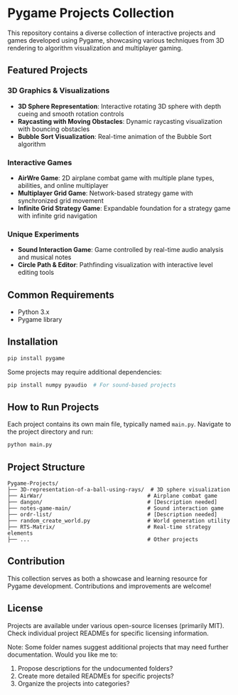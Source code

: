 # Pygame Projects Collection

This repository contains a diverse collection of interactive projects and games developed using Pygame, showcasing various techniques from 3D rendering to algorithm visualization and multiplayer gaming.

## Featured Projects

### 3D Graphics & Visualizations
- **3D Sphere Representation**: Interactive rotating 3D sphere with depth cueing and smooth rotation controls
- **Raycasting with Moving Obstacles**: Dynamic raycasting visualization with bouncing obstacles
- **Bubble Sort Visualization**: Real-time animation of the Bubble Sort algorithm

### Interactive Games
- **AirWre Game**: 2D airplane combat game with multiple plane types, abilities, and online multiplayer
- **Multiplayer Grid Game**: Network-based strategy game with synchronized grid movement
- **Infinite Grid Strategy Game**: Expandable foundation for a strategy game with infinite grid navigation

### Unique Experiments
- **Sound Interaction Game**: Game controlled by real-time audio analysis and musical notes
- **Circle Path & Editor**: Pathfinding visualization with interactive level editing tools

## Common Requirements
- Python 3.x
- Pygame library

## Installation
```bash
pip install pygame
```

Some projects may require additional dependencies:
```bash
pip install numpy pyaudio  # For sound-based projects
```

## How to Run Projects
Each project contains its own main file, typically named `main.py`. Navigate to the project directory and run:
```bash
python main.py
```

## Project Structure
```
Pygame-Projects/
├── 3D-representation-of-a-ball-using-rays/  # 3D sphere visualization
├── AirWar/                                 # Airplane combat game
├── dangon/                                 # [Description needed]
├── notes-game-main/                        # Sound interaction game
├── ordr-list/                              # [Description needed]
├── random_create_world.py                  # World generation utility
├── RTS-Matrix/                             # Real-time strategy elements
├── ...                                     # Other projects
```

## Contribution
This collection serves as both a showcase and learning resource for Pygame development. Contributions and improvements are welcome!

## License
Projects are available under various open-source licenses (primarily MIT). Check individual project READMEs for specific licensing information.

Note: Some folder names suggest additional projects that may need further documentation. Would you like me to:
1. Propose descriptions for the undocumented folders?
2. Create more detailed READMEs for specific projects?
3. Organize the projects into categories?